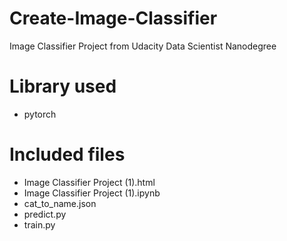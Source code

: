 # Create-Image-Classifier

Image Classifier Project from Udacity Data Scientist Nanodegree

# Library used

* pytorch

# Included files

* Image Classifier Project (1).html
* Image Classifier Project (1).ipynb
* cat_to_name.json
* predict.py
* train.py

